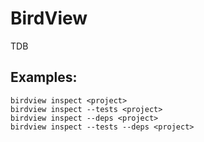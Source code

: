 # BirdView

TDB

## Examples:

```shell
birdview inspect <project>
birdview inspect --tests <project>
birdview inspect --deps <project>
birdview inspect --tests --deps <project>
```
